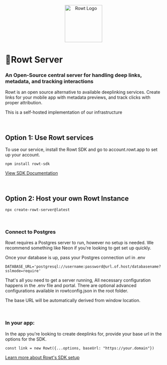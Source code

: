 <p align="center">
  <a href="https://app.rowt.app" target="blank"><img src="https://rowt.app/static/rowtfavicon.png" width="120" alt="Rowt Logo" /></a>
</p>

# 🦉Rowt Server

### An Open-Source central server for handling deep links, metadata, and tracking interactions

<p>Rowt is an open source alternative to available deeplinking services. Create links for your mobile app with metadata previews, and track clicks with proper attribution.</p>

<p>This is a self-hosted implementation of our infrastructure</p>

<br>

## Option 1: Use Rowt services

<p>To use our service, install the Rowt SDK and go to account.rowt.app to set up your account. </p>

    npm install rowt-sdk

[View SDK Documentation](https://docs.rowt.app)

<br>

## Option 2: Host your own Rowt Instance

    npx create-rowt-server@latest

<br>

### Connect to Postgres

<p>Rowt requires a Postgres server to run, however no setup is needed. We recommend something like Neon if you're looking to get set up quickly.</p>
<p>Once your database is up, pass your Postgres connection url in .env </p>

    DATABASE_URL='postgresql://username:password@url.of.host/databasename?sslmode=require'

<p>That's all you need to get a server running, All necessary configuration happens in the .env file and portal. There are optional advanced configurations available in rowtconfig.json in the root folder.</p>

<p>The base URL will be automatically derived from window location.</p>

<br>

### In your app:

<p>In the app you're looking to create deeplinks for, provide your base url in the options for the SDK.</p>

    const link = new Rowt({...options, baseUrl: "https://your.domain"})

[Learn more about Rowt's SDK setup](https://docs.rowt.app)
